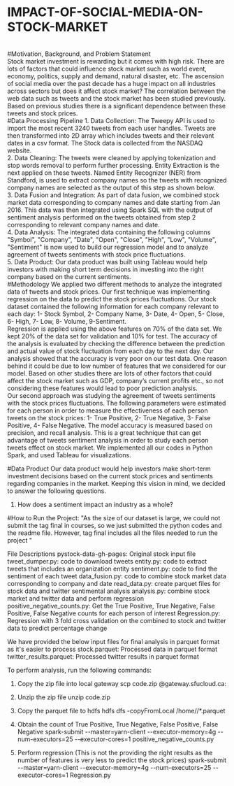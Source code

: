 # IMPACT-OF-SOCIAL-MEDIA-ON-STOCK-MARKET
</br>
#Motivation, Background, and Problem Statement
</br>
Stock market investment is rewarding but it comes with high risk. There are lots of factors that could
influence stock market such as world event, economy, politics, supply and demand, natural disaster,
etc. The ascension of social media over the past decade has a huge impact on all industries across
sectors but does it affect stock market? The correlation between the web data such as tweets and
the stock market has been studied previously. Based on previous studies there is a significant
dependence between these tweets and stock prices.
</br>
#Data Processing Pipeline
1. Data Collection: The Tweepy API is used to import the most recent 3240 tweets from each
user handles. Tweets are then transformed into 2D array which includes tweets and their
relevant dates in a csv format. The Stock data is collected from the NASDAQ website. 
</br>
2. Data Cleaning: The tweets were cleaned by applying tokenization and stop words removal
to perform further processing. Entity Extraction is the next applied on these tweets. Named
Entity Recognizer (NER) from Standford, is used to extract company names so the tweets
with recognized company names are selected as the output of this step as shown below.
</br>
3. Data Fusion and Integration: As part of data fusion, we combined stock market data
corresponding to company names and date starting from Jan 2016. This data was then
integrated using Spark SQL with the output of sentiment analysis performed on the tweets
obtained from step 2 corresponding to relevant company names and date.
</br>
4. Data Analysis: The integrated data containing the following columns "Symbol", "Company",
"Date", "Open", "Close", "High", "Low", "Volume", "Sentiment" is now used to build our
regression model and to analyze agreement of tweets sentiments with stock price
fluctuations.
</br>
5. Data Product: Our data product was built using Tableau would help investors with making
short term decisions in investing into the right company based on the current sentiments.
</br>
#Methodology
We applied two different methods to analyze the integrated data of tweets and stock prices. Our first
technique was implementing regression on the data to predict the stock prices fluctuations. Our
stock dataset contained the following information for each company relevant to each day: 1- Stock
Symbol, 2- Company Name, 3- Date, 4- Open, 5- Close, 6- High, 7- Low, 8- Volume, 9-Sentiment.
</br>
Regression is applied using the above features on 70% of the data set. We kept 20% of the data set
for validation and 10% for test. The accuracy of the analysis is evaluated by checking the difference
between the prediction and actual value of stock fluctuation from each day to the next day. Our
analysis showed that the accuracy is very poor on our test data. One reason behind it could be due
to low number of features that we considered for our model. Based on other studies there are lots of
other factors that could affect the stock market such as GDP, company’s current profits etc., so not
considering these features would lead to poor prediction analysis.
</br>
Our second approach was studying the agreement of tweets sentiments with the stock prices
fluctuations. The following parameters were estimated for each person in order to measure the
effectiveness of each person tweets on the stock prices: 1- True Positive, 2- True Negative, 3- False
Positive, 4- False Negative. The model accuracy is measured based on precision, and recall
analysis. This is a great technique that can get advantage of tweets sentiment analysis in order to
study each person tweets effect on stock market. We implemented all our codes in Python Spark,
and used Tableau for visualizations.

#Data Product
Our data product would help investors make short-term investment decisions based on the current
stock prices and sentiments regarding companies in the market. Keeping this vision in mind, we
decided to answer the following questions.
</br>
1. How does a sentiment impact an industry as a whole?




#How to Run the Project:
"As the size of our dataset is large, we could not submit the tag final in courses, so we just submitted the python codes and the readme file. However, tag final includes all the files needed to run the project "


File Descriptions
pystock-data-gh-pages: Original stock input file
tweet_dumper.py: code to download tweets
entity.py: code to extract tweets that includes an organization entity
sentiment.py: code to find the sentiment of each tweet
data_fusion.py: code to combine stock market data corresponding to company and date
read_data.py: create parquet files for stock data and twitter sentimental analysis
analysis.py: combine stock market and twitter data and perform regression
positive_negative_counts.py: Get the True Positive, True Negative, False Positive, False Negative counts for each person of interest
Regression.py: Regression with 3 fold cross validation on the combined to stock and twitter data to predict percentage change

We have provided the below input files for final analysis in parquet format as it's easier to process 
stock.parquet: Processed data in parquet format
twitter_results.parquet: Processed twitter results in parquet format

To perform analysis, run the following commands:
1. Copy the zip file into local gateway
scp code.zip <userid>@gateway.sfucloud.ca:

2. Unzip the zip file
unzip code.zip

3. Copy the parquet file to hdfs
hdfs dfs -copyFromLocal /home/<userid>/*.parquet

4. Obtain the count of True Positive, True Negative, False Positive, False Negative
spark-submit --master=yarn-client --executor-memory=4g --num-executors=25 --executor-cores=1 positive_negative_counts.py

5. Perform regression (This is not the providing the right results as the number of features is very less to predict the stock prices)
spark-submit --master=yarn-client --executor-memory=4g --num-executors=25 --executor-cores=1 Regression.py

